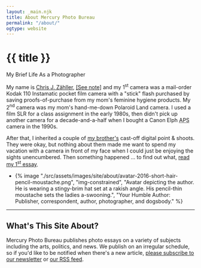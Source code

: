 ```yaml
---
layout: _main.njk
title: About Mercury Photo Bureau
permalink: "/about/"
ogtype: website
---
```


<hgroup>
  <stack-l>

<!-- markdownlint-disable MD025 -->
# {{ title }}
<!-- markdownlint-enable MD025 -->
My Brief Life As a Photographer
  </stack-l>
</hgroup><p>My name is <a title="Chris J. Zähller" href="https://chris.zahller.me/" rel="external me noopener" target="_blank"><span class="h-card"><span class="p-given-name">Chris J. Zähller</span></span></a>, <a href="#mn:1" id="mnref:1" class="sr-only">[See note]</a> and my 1<sup>st</sup> camera was a mail-order Kodak 110 Instamatic pocket film camera with a "stick" flash purchased by saving proofs-of-purchase from my mom's feminine hygiene products. My 2<sup>nd</sup> camera was my mom's hand-me-down Polaroid Land camera. I used a film <abbr>SLR</abbr> for a class assignment in the early 1980s, then didn't pick up another camera for a decade-and-a-half when I bought a Canon Elph <abbr title="Advanced Photo System">APS</abbr> camera in the 1990s.</p>

After that, I inherited a couple of <a title="Music Santa Cruz" href="https://www.facebook.com/musicsantacruz" target="_blank">my brother's</a> cast-off digital point &amp; shoots. They were okay, but nothing about them made me want to spend my vacation with a camera in front of my face when I could just be enjoying the sights unencumbered. Then something happened … to find out what, <a href="/blog/how-i-learned-to-stop-worrying-and-love-the-circle-of-confusion-pt-1/">read my 1<sup>st</sup> essay</a>.

<footer>
  <ul class="app-marginnotes-list" role="list">
    <li id="mn:1" role="listitem">

{% image "./src/assets/images/site/about/avatar-2016-short-hair-pencil-moustache.png", "img-constrained", "Avatar depicting the author. He is wearing a stingy-brim hat set at a rakish angle. His pencil-thin moustache sets the ladies a-swooning.", "Your Humble Author: Publisher, correspondent, author, photographer, and <span class='tooltip' title='A junior officer of the British Royal Navy; someone who does drudge work.'>dogsbody</span>." %}
    </li>
  </ul>

</footer><footer>
  <stack-l>

___
  
## What's This Site About?

  Mercury Photo Bureau publishes photo essays on a variety of subjects including the arts, politics, and news. We publish on an irregular schedule, so if you'd like to be notified when there's a new article, [please subscribe to our newsletter](/contact/newsletter) or [our RSS feed](/sitemap.xml).
  </stack-l>
</footer>
